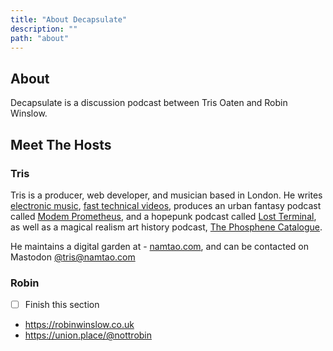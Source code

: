 ```yaml
---
title: "About Decapsulate"
description: ""
path: "about"
---
```


## About

Decapsulate is a discussion podcast between Tris Oaten and Robin Winslow.

## Meet The Hosts

### Tris

Tris is a producer, web developer, and musician based in London. He writes [electronic music](https://namtao.com), [fast technical videos](https://www.youtube.com/c/NoBoilerplate), produces an urban fantasy podcast called [Modem Prometheus](https://www.modemprometheus.com/), and a hopepunk podcast called [Lost Terminal](https://www.youtube.com/watch?v=p3bDE9kszMc&list=PL95NP4bDITAln7fq-cCqzOFE15UvVthuL&index=2&t=0s), as well as a magical realism art history podcast, [The Phosphene Catalogue](https://phosphenecatalogue.com).

He maintains a digital garden at - [namtao.com](http://www.namtao.com), and can be contacted on Mastodon <a rel="me" href="https://namtao.com/@tris">@tris@namtao.com</a>

### Robin

 - [ ] Finish this section

- https://robinwinslow.co.uk
- https://union.place/@nottrobin
